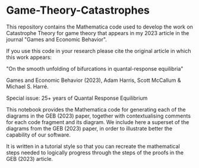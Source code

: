 # Game-Theory-Catastrophes
This repository contains the Mathematica code used to develop the work on Catastrophe Theory for game theory that appears in my 2023 article in the journal "Games and Economic Behavior".

If you use this code in your research please cite the original article in which this work appears:

"On the smooth unfolding of bifurcations in quantal-response equilibria"

Games and Economic Behavior (2023), Adam Harris, Scott McCallum & Michael S. Harré.

Special issue: 25+ years of Quantal Response Equilibrium

This notebook provides the Mathematica code for generating each of the diagrams in the GEB (2023) paper, together with contextualising comments for each code fragment and its diagram. We include here a superset of the diagrams from the GEB (2023) paper, in order to illustrate better the capability of our software.

It is written in a tutorial style so that you can recreate the mathematical steps needed to logically progress through the steps of the proofs in the GEB (2023) article.
